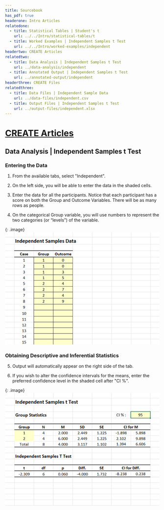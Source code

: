 ```yaml
---
title: Sourcebook
has_pdf: true
headerone: Intro Articles
relatedone:
  - title: Statistical Tables | Student's t
    url: ../../Intro/statistical-tables/t
  - title: Worked Examples | Independent Samples t Test
    url: ../../Intro/worked-examples/independent
headertwo: CREATE Articles
relatedtwo:
  - title: Data Analysis | Independent Samples t Test
    url: ../data-analysis/independent
  - title: Annotated Output | Independent Samples t Test
    url: ../annotated-output/independent
headerthree: CREATE Files
relatedthree:
  - title: Data Files | Independent Sample Data
    url: ../data-files/independent.csv
  - title: Output Files | Independent Samples t Test
    url: ../output-files/independent.xlsx
---
```


# [CREATE Articles](../index.md)

## Data Analysis | Independent Samples t Test 

### Entering the Data 

1. From the available tabs, select "Independent".

2. On the left side, you will be able to enter the data in the shaded cells.

3. Enter the data for all the participants. Notice that each participant has a score on both the Group and Outcome Variables. There will be as many rows as people. 

4. On the categorical Group variable, you will use numbers to represent the two categories (or “levels”) of the variable.  

{: .image}
![Screenshot for entering data](independent1.png)

### Obtaining Descriptive and Inferential Statistics

5. Output will automatically appear on the right side of the tab. 

6. If you wish to alter the confidence intervals for the means, enter the preferred confidence level in the shaded cell after "CI %". 

{: .image}
![Screenshot for obtaining statistics](independent2.png)
